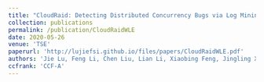 ```yaml
---
title: "CloudRaid: Detecting Distributed Concurrency Bugs via Log Mining and Enhancement"
collection: publications
permalink: /publication/CloudRaidWLE
date: 2020-05-26
venue: 'TSE'
paperurl: 'http://lujiefsi.github.io/files/papers/CloudRaidWLE.pdf'
authors: 'Jie Lu, Feng Li, Chen Liu, Lian Li, Xiaobing Feng, Jingling Xue'
ccfrank: 'CCF-A'
---
```

